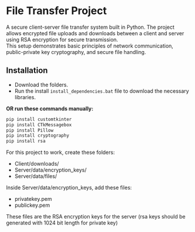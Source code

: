 # File Transfer Project

A secure client-server file transfer system built in Python. The project allows encrypted file uploads and downloads between a client and server using RSA encryption for secure transmission.  
This setup demonstrates basic principles of network communication, public-private key cryptography, and secure file handling.

## Installation

- Download the folders.
- Run the install `install_dependencies.bat` file to download the necessary libraries.

**OR run these commands manually:**

```bat
pip install customtkinter
pip install CTkMessagebox
pip install Pillow
pip install cryptography
pip install rsa
```

For this project to work, create these folders:

* Client/downloads/
* Server/data/encryption_keys/
* Server/data/files/

Inside Server/data/encryption_keys, add these files:
* privatekey.pem
* publickey.pem
  
These files are the RSA encryption keys for the server (rsa keys should be generated with 1024 bit length for private key)
